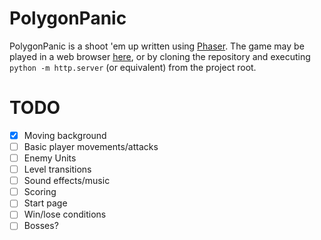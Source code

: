 PolygonPanic
============

PolygonPanic is a shoot 'em up written using [Phaser][phaser]. The game may be played in a web browser [here][live], or by cloning the repository and executing `python -m http.server` (or equivalent) from the project root.

TODO
====

- [x] Moving background
- [ ] Basic player movements/attacks
- [ ] Enemy Units
- [ ] Level transitions
- [ ] Sound effects/music
- [ ] Scoring
- [ ] Start page
- [ ] Win/lose conditions
- [ ] Bosses?

[phaser]: http://phaser.io/
[live]: http://alschwalm.github.io/PolygonPanic
